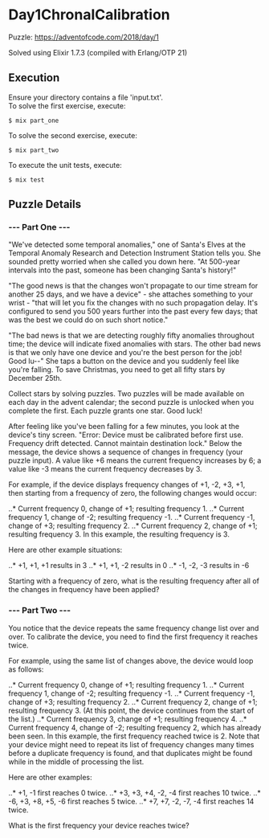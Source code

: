 # Day1ChronalCalibration

Puzzle:
https://adventofcode.com/2018/day/1

Solved using Elixir 1.7.3 (compiled with Erlang/OTP 21)

## Execution

Ensure your directory contains a file 'input.txt'.  
To solve the first exercise, execute:

```
$ mix part_one
```

To solve the second exercise, execute:

```
$ mix part_two
```

To execute the unit tests, execute:

```
$ mix test
```

## Puzzle Details

### --- Part One ---

"We've detected some temporal anomalies," one of Santa's Elves at the Temporal Anomaly Research and Detection Instrument Station tells you. She sounded pretty worried when she called you down here. "At 500-year intervals into the past, someone has been changing Santa's history!"

"The good news is that the changes won't propagate to our time stream for another 25 days, and we have a device" - she attaches something to your wrist - "that will let you fix the changes with no such propagation delay. It's configured to send you 500 years further into the past every few days; that was the best we could do on such short notice."

"The bad news is that we are detecting roughly fifty anomalies throughout time; the device will indicate fixed anomalies with stars. The other bad news is that we only have one device and you're the best person for the job! Good lu--" She taps a button on the device and you suddenly feel like you're falling. To save Christmas, you need to get all fifty stars by December 25th.

Collect stars by solving puzzles. Two puzzles will be made available on each day in the advent calendar; the second puzzle is unlocked when you complete the first. Each puzzle grants one star. Good luck!

After feeling like you've been falling for a few minutes, you look at the device's tiny screen. "Error: Device must be calibrated before first use. Frequency drift detected. Cannot maintain destination lock." Below the message, the device shows a sequence of changes in frequency (your puzzle input). A value like +6 means the current frequency increases by 6; a value like -3 means the current frequency decreases by 3.

For example, if the device displays frequency changes of +1, -2, +3, +1, then starting from a frequency of zero, the following changes would occur:

..* Current frequency  0, change of +1; resulting frequency  1.
..* Current frequency  1, change of -2; resulting frequency -1.
..* Current frequency -1, change of +3; resulting frequency  2.
..* Current frequency  2, change of +1; resulting frequency  3.
In this example, the resulting frequency is 3.

Here are other example situations:

..* +1, +1, +1 results in  3
..* +1, +1, -2 results in  0
..* -1, -2, -3 results in -6

Starting with a frequency of zero, what is the resulting frequency after all of the changes in frequency have been applied?

### --- Part Two ---
You notice that the device repeats the same frequency change list over and over. To calibrate the device, you need to find the first frequency it reaches twice.

For example, using the same list of changes above, the device would loop as follows:

..* Current frequency  0, change of +1; resulting frequency  1.
..* Current frequency  1, change of -2; resulting frequency -1.
..* Current frequency -1, change of +3; resulting frequency  2.
..* Current frequency  2, change of +1; resulting frequency  3.
(At this point, the device continues from the start of the list.)
..* Current frequency  3, change of +1; resulting frequency  4.
..* Current frequency  4, change of -2; resulting frequency  2, which has already been seen.
In this example, the first frequency reached twice is 2. Note that your device might need to repeat its list of frequency changes many times before a duplicate frequency is found, and that duplicates might be found while in the middle of processing the list.

Here are other examples:

..* +1, -1 first reaches 0 twice.
..* +3, +3, +4, -2, -4 first reaches 10 twice.
..* -6, +3, +8, +5, -6 first reaches 5 twice.
..* +7, +7, -2, -7, -4 first reaches 14 twice.

What is the first frequency your device reaches twice?
